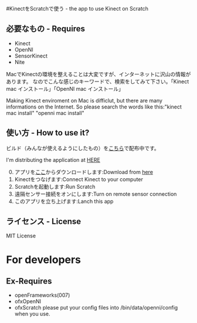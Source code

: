 #KinectをScratchで使う - the app to use Kinect on Scratch
## 必要なもの - Requires
* Kinect
* OpenNI
* SensorKinect
* Nite

MacでKinectの環境を整えることは大変ですが、インターネットに沢山の情報があります。
なのでこんな感じのキーワードで、検索をしてみて下さい。「Kinect mac インストール」「OpenNI mac インストール」

Making Kinect enviroment on Mac is difficlut, but there are many informations on the Internet.
So please search the words like this:"kinect mac install" "openni mac install"

## 使い方 - How to use it?
ビルド（みんなが使えるようにしたもの）を[こちら]("http://dummy/")で配布中です。

I'm distributing the application at [HERE]("http://dummy/")

0. アプリを[ここ]("http://dummy/")からダウンロードします:Download from [here]("http://dummy/")
1. Kinectをつなげます:Connect Kinect to your computer
2. Scratchを起動します:Run Scratch
3. 遠隔センサー接続をオンにします:Turn on remote sensor connection
4. このアプリを立ち上げます:Lanch this app

## ライセンス - License

MIT License

# For developers
## Ex-Requires
* openFrameworks(007)
* ofxOpenNI
* ofxScratch
please put your config files into /bin/data/openni/config when you use.

